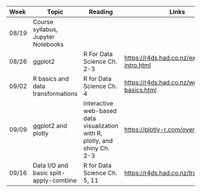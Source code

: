 |  **Week** | **Topic**       | **Reading** | **Links**   |     |
| :-------- | --------------- | ----------- | ----------- | --- |
|  08/19    | Course syllabus, Jupyter Notebooks |  |  |  |
|  08/26    | ggplot2 | R For Data Science Ch. 2-3 | https://r4ds.had.co.nz/explore-intro.html |  |
|  09/02    | R basics and data transformations | R for Data Science Ch. 4 | https://r4ds.had.co.nz/workflow-basics.html |  |
|  09/09    | ggplot2 and plotly | Interactive web-based data visualization with R, plotly, and shiny Ch. 2-3 | https://plotly-r.com/overview.html |  |
|  09/16    | Data I/O and basic split-apply-combine | R for Data Science Ch. 5, 11 | https://r4ds.had.co.nz/transform.html | https://r4ds.had.co.nz/data-import.html |
